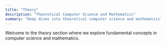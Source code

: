 ```yaml
---
title: "Theory"
description: "Theoretical Computer Science and Mathematics"
summary: "Deep dives into theoretical computer science and mathematics"
---
```


Welcome to the theory section where we explore fundamental concepts in computer science and mathematics.